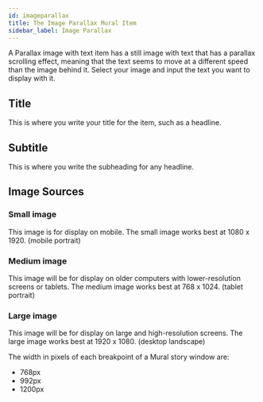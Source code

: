 ```yaml
---
id: imageparallax
title: The Image Parallax Mural Item
sidebar_label: Image Parallax
---
```


A Parallax image with text item has a still image with text that has a parallax scrolling effect, meaning that the text seems to move at a different speed than the image behind it. Select your image and input the text you want to display with it.

## Title

This is where you write your title for the item, such as a headline.

## Subtitle

This is where you write the subheading for any headline.

## Image Sources

### Small image

This image is for display on mobile. The small image works best at 1080 x 1920. (mobile portrait)

### Medium image

This image will be for display on older computers with lower-resolution screens or tablets. The medium image works best at 768 x 1024. (tablet portrait)

### Large image

This image will be for display on large and high-resolution screens. The large image works best at 1920 x 1080. (desktop landscape)

The width in pixels of each breakpoint of a Mural story window are:

- 768px
- 992px
- 1200px
